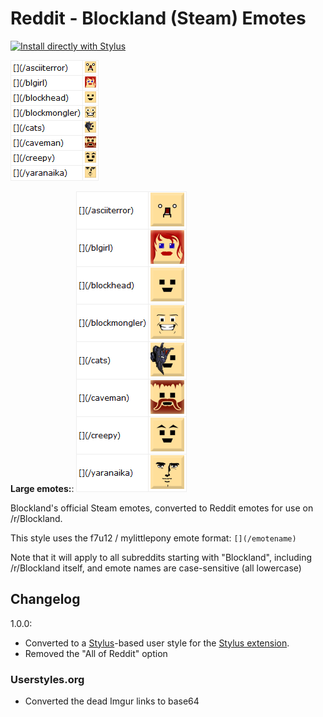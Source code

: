 # Reddit - Blockland (Steam) Emotes

[![Install directly with Stylus](https://img.shields.io/badge/Install%20directly%20with-Stylus-00adad.svg)](https://raw.githubusercontent.com/dargereldren/userstyles/master/Reddit%20-%20Blockland%20(Steam)%20Emotes/Reddit%20-%20Blockland%20(Steam)%20Emotes/reddit-blockland-steam-emotes.user.styl)

![With the style applied](101916_after.png)

**Large emotes:**:
![Large emotes](101916_additional_11195.png)

Blockland's official Steam emotes, converted to Reddit emotes for use on /r/Blockland.

This style uses the f7u12 / mylittlepony emote format: `[](/emotename)`

Note that it will apply to all subreddits starting with "Blockland", including /r/Blockland itself, and emote names are case-sensitive (all lowercase)

## Changelog

1.0.0: 
- Converted to a [Stylus](http://stylus-lang.com/)-based user style for the [Stylus extension](http://add0n.com/stylus.html).
- Removed the "All of Reddit" option

### Userstyles.org

- Converted the dead Imgur links to base64